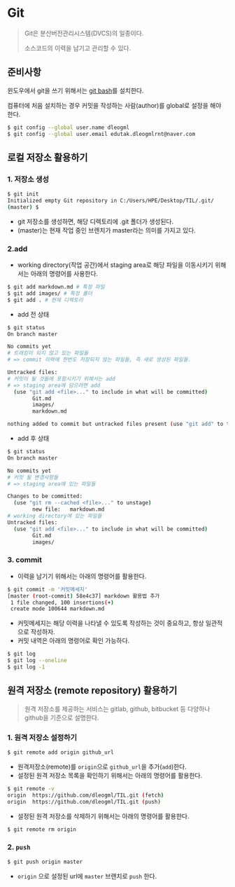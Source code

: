 # Git

> Git은 분산버전관리시스템(DVCS)의 일종이다.
>
> 소스코드의 이력을 남기고 관리할 수 있다.

## 준비사항

윈도우에서 git을 쓰기 위해서는 [git bash](https://gitforwindows.org/)를 설치한다.

컴퓨터에 처음 설치하는 경우 커밋을 작성하는 사람(author)를 global로 설정을 해야 한다.

```bash
$ git config --global user.name dleogml
$ git config --global user.email edutak.dleogmlrnt@naver.com
```

## 로컬 저장소 활용하기

### 1. 저장소 생성

```bash
$ git init
Initialized empty Git repository in C:/Users/HPE/Desktop/TIL/.git/
(master) $
```

* git 저장소를 생성하면, 해당 디렉토리에 .git 폴더가 생성된다.
* (master)는 현재 작업 중인 브렌치가 master라는 의미를 가지고 있다.

### 2.add

* working directory(작업 공간)에서 staging area로 해당 파일을 이동시키기 위해서는 아래의 명령어를 사용한다.

```bash
$ git add markdown.md # 특정 파일
$ git add images/ # 특정 폴더
$ git add . # 현재 디렉토리
```

  * add 전 상태

```bash
$ git status
On branch master

No commits yet
# 트래킹이 되지 않고 있는 파일들
# => commit 이력에 한번도 저장되지 않는 파일들, 즉 새로 생성된 파일들.

Untracked files:
# 커밋이 될 것들에 포함시키기 위해서는 add
# => staging area에 담으려면 add
  (use "git add <file>..." to include in what will be committed)
        Git.md
        images/
        markdown.md

nothing added to commit but untracked files present (use "git add" to track)
```

  * add 후 상태

```bash
$ git status
On branch master

No commits yet
# 커밋 될 변경사항들
# => staging area에 있는 파일들

Changes to be committed:
  (use "git rm --cached <file>..." to unstage)
        new file:   markdown.md
# working directory에 있는 파일들
Untracked files:
  (use "git add <file>..." to include in what will be committed)
        Git.md
        images/

```

### 3. commit

* 이력을 남기기 위해서는 아래의 명령어를 활용한다.

```bash
$ git commit -m '커밋메세지'
[master (root-commit) 58e4c37] markdown 활용법 추가
 1 file changed, 100 insertions(+)
 create mode 100644 markdown.md
```

* 커밋메세지는 해당 이력을 나타낼 수 있도록 작성하는 것이 중요하고, 항상 일관적으로 작성하자.
* 커밋 내역은 아래의 명령어로 확인 가능하다.

```bash
$ git log
$ git log --oneline
$ git log -1
```

## 원격 저장소 (remote repository) 활용하기

> 원격 저장소를 제공하는 서비스는 gitlab, github, bitbucket 등 다양하나 github을 기준으로 설명한다.

### 1. 원격 저장소 설정하기

```bash
$ git remote add origin github_url
```

* 원격저장소(remote)를 `origin`으로 `github_url`을 추가(`add`)한다.
* 설정된 원격 저장소 목록을 확인하기 위해서는 아래의 명령어를 활용한다.

```bash
$ git remote -v
origin  https://github.com/dleogml/TIL.git (fetch)
origin  https://github.com/dleogml/TIL.git (push)
```

* 설정된 원격 저장소를 삭제하기 위해서는 아래의 명령어를 활용한다.

```bash
$ git remote rm origin
```

### 2. `push`

```bash
$ git push origin master
```

* `origin` 으로 설정된 url에 `master` 브랜치로 `push` 한다.

